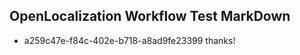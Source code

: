 ## OpenLocalization Workflow Test MarkDown
* a259c47e-f84c-402e-b718-a8ad9fe23399 
thanks!<!--HONumber=Mar16_HO2-->
